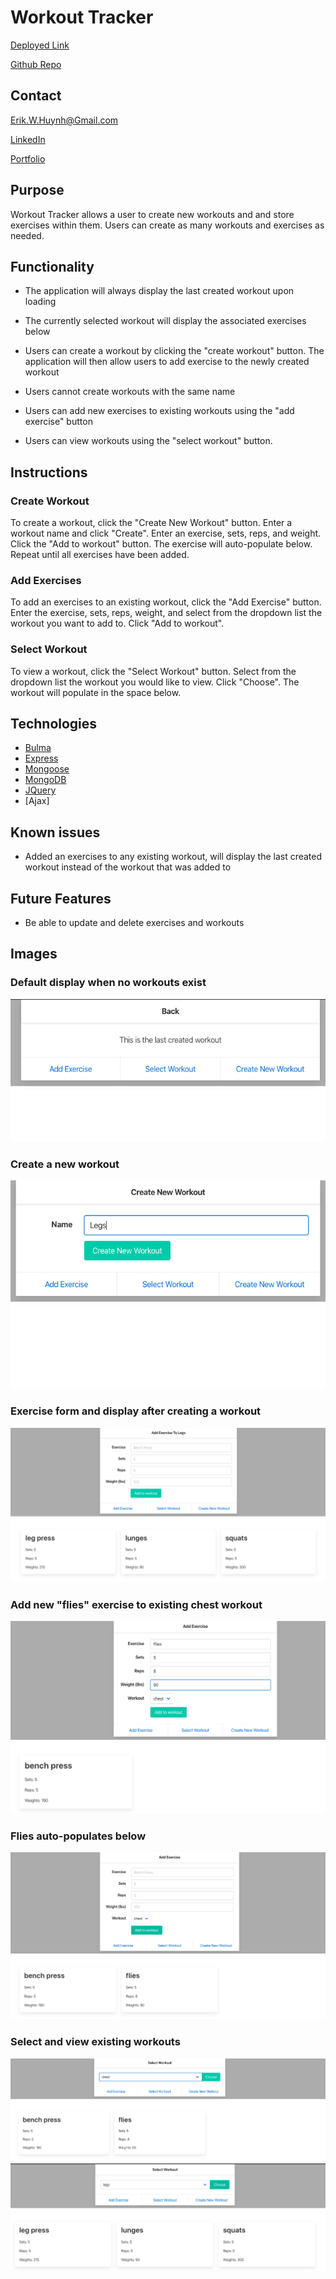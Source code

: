 # Workout Tracker

[Deployed Link](https://peaceful-beach-93411.herokuapp.com/)

[Github Repo](https://github.com/E-Huynh/workout-tracker)

## Contact

Erik.W.Huynh@Gmail.com

[LinkedIn](https://www.linkedin.com/in/erik-huynh-228321196/)

[Portfolio](https://e-huynh.github.io/updated_portfolio/)
## Purpose
Workout Tracker allows a user to create new workouts and and store exercises within them. Users can create as many workouts and exercises as needed.
## Functionality
  * The application will always display the last created workout upon loading
  
  * The currently selected workout will display the associated exercises below
  
  * Users can create a workout by clicking the "create workout" button. The application will then allow users to add exercise to the newly created workout
  
  * Users cannot create workouts with the same name
  
  * Users can add new exercises to existing workouts using the "add exercise" button
  
  * Users can view workouts using the "select workout" button.
        
## Instructions
### Create Workout
To create a workout, click the "Create New Workout" button. Enter a workout name and click "Create". Enter an exercise, sets, reps, and weight. Click the "Add to workout" button. The exercise will auto-populate below. Repeat until all exercises have been added.

### Add Exercises
To add an exercises to an existing workout, click the "Add Exercise" button. Enter the exercise, sets, reps, weight, and select from the dropdown list the workout you want to add to. Click "Add to workout".

### Select Workout
To view a workout, click the "Select Workout" button. Select from the dropdown list the workout you would like to view. Click "Choose". The workout will populate in the space below.

## Technologies
  * [Bulma](https://bulma.io/)
  * [Express](https://expressjs.com/)
  * [Mongoose](https://mongoosejs.com/)
  * [MongoDB](https://www.mongodb.com/)
  * [JQuery](https://jquery.com/)
  * [Ajax]
## Known issues
  * Added an exercises to any existing workout, will display the last created workout instead of the workout that was added to
  
## Future Features
  * Be able to update and delete exercises and workouts
  
## Images
### Default display when no workouts exist
![image-1](https://github.com/E-Huynh/workout-tracker/blob/master/public/images/image-1.png?raw=true)

### Create a new workout
![image-2](https://github.com/E-Huynh/workout-tracker/blob/master/public/images/image-2.png?raw=true)

### Exercise form and display after creating a workout
![image-3](https://github.com/E-Huynh/workout-tracker/blob/master/public/images/image-3.png?raw=true)

### Add new "flies" exercise to existing chest workout
![image-4](https://github.com/E-Huynh/workout-tracker/blob/master/public/images/image-4.png?raw=true)

### Flies auto-populates below
![image-5](https://github.com/E-Huynh/workout-tracker/blob/master/public/images/image-5.png?raw=true)

### Select and view existing workouts
![image-6](https://github.com/E-Huynh/workout-tracker/blob/master/public/images/image-6.png?raw=true)
![image-7](https://github.com/E-Huynh/workout-tracker/blob/master/public/images/image-7.png?raw=true)


